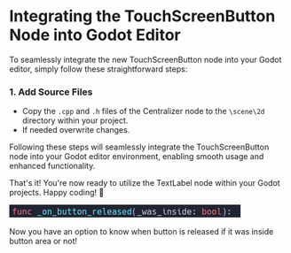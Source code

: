 # Integrating the TouchScreenButton Node into Godot Editor

To seamlessly integrate the new TouchScreenButton node into your Godot editor, simply follow these straightforward steps:

### 1. Add Source Files
- Copy the `.cpp` and `.h` files of the Centralizer node to the `\scene\2d` directory within your project.
- If needed overwrite changes.

Following these steps will seamlessly integrate the TouchScreenButton node into your Godot editor environment, enabling smooth usage and enhanced functionality.

That's it! You're now ready to utilize the TextLabel node within your Godot projects. Happy coding! 🚀

![ScreenShot](button_ss.png)

Now you have an option to know when button is released if it was inside button area or not!
